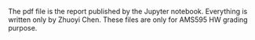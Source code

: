 The pdf file is the report published by the Jupyter notebook. Everything is written only by Zhuoyi Chen. These files are only for AMS595 HW grading purpose.

